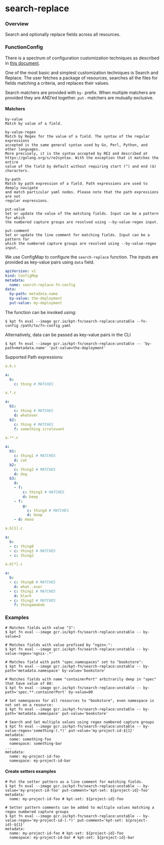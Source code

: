 # search-replace

### Overview

<!--mdtogo:Short-->

Search and optionally replace fields across all resources.

<!--mdtogo-->

### FunctionConfig

There is a spectrum of configuration customization techniques as described in
[this document].

<!--mdtogo:Long-->

One of the most basic and simplest customization techniques is Search and Replace.
The user fetches a package of resources, searches all the files for fields matching
a criteria, and replaces their values.

Search matchers are provided with `by-` prefix. When multiple matchers
are provided they are AND’ed together. `put-` matchers are mutually exclusive.

#### Matchers

```
by-value
Match by value of a field.

by-value-regex
Match by Regex for the value of a field. The syntax of the regular expressions
accepted is the same general syntax used by Go, Perl, Python, and other languages.
More precisely, it is the syntax accepted by RE2 and described at
https://golang.org/s/re2syntax. With the exception that it matches the entire
value of the field by default without requiring start (^) and end ($) characters.

by-path
Match by path expression of a field. Path expressions are used to deeply navigate
and match particular yaml nodes. Please note that the path expressions are not
regular expressions.

put-value
Set or update the value of the matching fields. Input can be a pattern for which
the numbered capture groups are resolved using --by-value-regex input.

put-comment
Set or update the line comment for matching fields. Input can be a pattern for
which the numbered capture groups are resolved using --by-value-regex input.
```

We use ConfigMap to configure the `search-replace` function. The inputs are
provided as key-value pairs using `data` field.

```yaml
apiVersion: v1
kind: ConfigMap
metadata:
  name: search-replace-fn-config
data:
  by-path: metadata.name
  by-value: the-deployment
  put-value: my-deployment
```

The function can be invoked using:

```shell
$ kpt fn eval --image gcr.io/kpt-fn/search-replace:unstable --fn-config /path/to/fn-config.yaml
```

Alternatively, data can be passed as key-value pairs in the CLI

```shell
$ kpt fn eval --image gcr.io/kpt-fn/search-replace:unstable -- 'by-path=metadata.name' 'put-value=the-deployment'
```

Supported Path expressions:

```yaml
a.b.c

a:
  b:
    c: thing # MATCHES
```

```yaml
a.*.c

a:
  b1:
    c: thing # MATCHES
    d: whatever
  b2:
    c: thing # MATCHES
    f: something irrelevant
```

```yaml
a.**.c

a:
  b1:
    c: thing1 # MATCHES
    d: cat
  b2:
    c: thing2 # MATCHES
    d: dog
  b3:
    d:
    - f:
        c: thing3 # MATCHES
        d: beep
    - f:
        g:
          c: thing4 # MATCHES
          d: boop
    - d: mooo
```

```yaml
a.b[1].c

a:
  b:
  - c: thing0
  - c: thing1 # MATCHES
  - c: thing2
```

```yaml
a.b[*].c

a:
  b:
  - c: thing0 # MATCHES
    d: what..ever
  - c: thing1 # MATCHES
    d: blarh
  - c: thing2 # MATCHES
    f: thingamabob
```

<!--mdtogo-->

### Examples

<!--mdtogo:Examples-->

```shell
# Matches fields with value "3":
$ kpt fn eval --image gcr.io/kpt-fn/search-replace:unstable -- by-value=3
```

```shell
# Matches fields with value prefixed by "nginx-":
$ kpt fn eval --image gcr.io/kpt-fn/search-replace:unstable -- by-value-regex='ngnix-.*'
```

```shell
# Matches field with path "spec.namespaces" set to "bookstore":
$ kpt fn eval --image gcr.io/kpt-fn/search-replace:unstable -- by-path='metadata.namespace' by-value='bookstore'
```

```shell
# Matches fields with name "containerPort" arbitrarily deep in "spec" that have value of 80:
$ kpt fn eval --image gcr.io/kpt-fn/search-replace:unstable -- by-path='spec.**.containerPort' by-value=80
```

```shell
# Set namespaces for all resources to "bookstore", even namespace is not set on a resource:
$ kpt fn eval --image gcr.io/kpt-fn/search-replace:unstable -- by-path='metadata.namespace' put-value='bookstore'
```

```shell
# Search and Set multiple values using regex numbered capture groups
$ kpt fn eval --image gcr.io/kpt-fn/search-replace:unstable -- by-value-regex='something-(.*)' put-value='my-project-id-${1}'
metadata:
  name: something-foo
  namespace: something-bar
...
metadata:
  name: my-project-id-foo
  namespace: my-project-id-bar
```

#### Create setters examples

```shell
# Put the setter pattern as a line comment for matching fields.
$ kpt fn eval --image gcr.io/kpt-fn/search-replace:unstable -- by-value='my-project-id-foo' put-comment='kpt-set: ${project-id}-foo'
metadata:
  name: my-project-id-foo # kpt-set: ${project-id}-foo

# Setter pattern comments can be added to multiple values matching a regex numbered capture groups
$ kpt fn eval --image gcr.io/kpt-fn/search-replace:unstable -- by-value-regex='my-project-id-(.*)' put-comment='kpt-set: ${project-id}-${1}'
metadata:
  name: my-project-id-foo # kpt-set: ${project-id}-foo
  namespace: my-project-id-bar # kpt-set: ${project-id}-bar
```

<!--mdtogo-->

[this document]: https://github.com/kubernetes/community/blob/master/contributors/design-proposals/architecture/declarative-application-management.md#declarative-configuration
